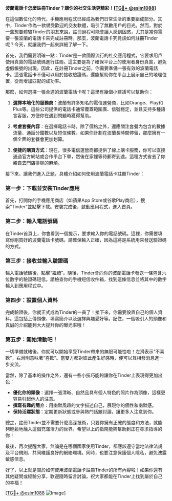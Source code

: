 **波蘭電話卡怎麽註冊Tinder？讓你的社交生活更精彩！[[TG💪+ @esim1088](https://t.me/s/esim1088)]**

在這個數位化的時代，手機應用程式已經成為我們日常生活的重要組成部分。其中，Tinder作為一款備受歡迎的交友軟體，吸引了無數用戶的目光。然而，對於一些想要體驗Tinder的朋友來說，註冊過程可能會讓人感到困惑，尤其是當你需要一張波蘭的電話卡來完成註冊時。那麼，波蘭電話卡究竟該如何註冊Tinder呢？今天，就讓我們一起來詳細了解一下。

首先，我們需要明確一點：Tinder是一款國際流行的社交應用程式，它要求用戶使用真實的電話號碼進行註冊。這主要是為了確保平台上的使用者身份真實，避免虛假帳號的出現。因此，在註冊Tinder之前，你需要準備一張有效的波蘭電話卡。這張電話卡不僅可以用於接收驗證碼，還能幫助你在平台上展示自己的地理位置，從而增加匹配的成功率。

那麼，如何選擇一張合適的波蘭電話卡呢？這里有幾個小建議可以幫助你：

1. **選擇本地化的服務商**：波蘭有許多知名的電信運營商，比如Orange、Play和Plus等。這些公司提供的電話卡通常覆蓋範圍廣、信號穩定，並且支持多種語言客服，方便你在遇到問題時獲得幫助。

2. **考慮套餐內容**：在選擇電話卡時，除了價格之外，還應關注套餐內包含的數據流量、通話分鐘數以及短信條數。如果你計劃在波蘭長時間停留，那麼擁有一個全面的套餐會更加划算。

3. **便捷的購買方式**：現在，很多電信運營商都提供了線上購卡服務，你可以直接通過官方網站或合作平台下單，然後在家裡等待郵寄到達。這種方式省去了你親自去門店排隊的麻煩。

接下來，讓我們進入正題，具體介紹如何使用波蘭電話卡註冊Tinder：

### 第一步：下載並安裝Tinder應用

首先，打開你的手機應用商店（如蘋果App Store或谷歌Play商店），搜索“Tinder”並點擊下載。安裝完成後，啟動應用程式，進入首頁。

### 第二步：輸入電話號碼

在Tinder首頁上，你會看到一個提示，要求輸入你的電話號碼。這裡，你需要填寫你剛買好的波蘭電話卡號碼。請確保輸入正確，因為這將是系統用來發送驗證碼的方式。

### 第三步：接收並輸入驗證碼

輸入電話號碼後，點擊“繼續”。隨後，Tinder會向你的波蘭電話卡發送一條包含六位數字的驗證碼短信。請檢查你的手機短信收件箱，找到這條信息並將其中的數字輸入到應用程式中。

### 第四步：設置個人資料

完成驗證後，你就正式成為Tinder的一員了！接下來，你需要設置自己的個人資料。這包括上傳頭像、填寫簡介以及選擇興趣愛好等。記住，一個吸引人的頭像和真誠的介紹能夠大大提升你的曝光率哦！

### 第五步：開始滑動吧！

一切準備就緒後，你就可以開始享受Tinder帶來的無限可能性啦！左滑表示“不喜歡”，右滑則意味著“喜歡”。當雙方都對彼此產生好感時，便可以互相發消息進一步交流。

當然，除了基本的操作之外，還有一些小技巧能夠讓你在Tinder上表現得更加出色：

- **優化你的頭像**：選擇一張清晰、自然且具有個人特色的照片作為頭像，這樣更容易引起他人的注意。
- **撰寫有趣的簡介**：用幽默風趣的文字描述自己，展現你的個性和幽默感。
- **保持活躍狀態**：定期更新狀態或參與熱門話題討論，讓更多人注意到你。

總之，註冊Tinder並不需要什麼高深技術，只要你擁有正確的態度和方法，就能夠輕鬆地融入這個充滿活力的世界。希望以上的指南能夠幫助到正在尋求指導的你！

最後，再次提醒大家，無論是在哪個國家使用Tinder，都應該遵守當地法律法規及平台規則，共同維護良好的網絡環境。同時，也要注意保護個人隱私，避免洩露敏感信息。

好了，以上就是關於如何使用波蘭電話卡註冊Tinder的所有內容啦！如果你還有其他疑問或經驗分享，歡迎隨時留言討論。祝大家都能在Tinder上找到屬於自己的幸福！

[[TG💪+ @esim1088](https://t.me/s/esim1088) ![Image](https://i.postimg.cc/4NQfJmqS/Snipaste-2025-05-13-00-14-12.png)]